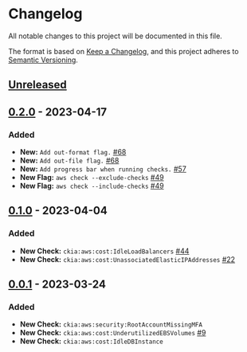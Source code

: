 # Changelog
All notable changes to this project will be documented in this file.

The format is based on [Keep a Changelog](https://keepachangelog.com/en/1.0.0/),
and this project adheres to [Semantic Versioning](https://semver.org/spec/v2.0.0.html).

## [Unreleased]

## [0.2.0] - 2023-04-17
### Added
- **New:** `Add out-format flag.` [#68](https://github.com/brittandeyoung/ckia/issues/68)
- **New:** `Add out-file flag.` [#68](https://github.com/brittandeyoung/ckia/issues/68)
- **New:** `Add progress bar when running checks.` [#57](https://github.com/brittandeyoung/ckia/issues/57)
- **New Flag:** `aws check --exclude-checks` [#49](https://github.com/brittandeyoung/ckia/issues/49)
- **New Flag:** `aws check --include-checks` [#49](https://github.com/brittandeyoung/ckia/issues/49)

## [0.1.0] - 2023-04-04
### Added
- **New Check:** `ckia:aws:cost:IdleLoadBalancers` [#44](https://github.com/brittandeyoung/ckia/issues/44)
- **New Check:** `ckia:aws:cost:UnassociatedElasticIPAddresses` [#22](https://github.com/brittandeyoung/ckia/issues/22)

## [0.0.1] - 2023-03-24
### Added
- **New Check:** `ckia:aws:security:RootAccountMissingMFA`
- **New Check:** `ckia:aws:cost:UnderutilizedEBSVolumes` [#9](https://github.com/brittandeyoung/ckia/issues/9)
- **New Check:** `ckia:aws:cost:IdleDBInstance`

[Unreleased]: https://github.com/brittandeyoung/ckia/compare/v0.2.0..HEAD
[0.2.0]: https://github.com/brittandeyoung/ckia/compare/v0.1.0..v0.2.0
[0.1.0]: https://github.com/brittandeyoung/ckia/compare/v0.0.1..v0.1.0
[0.0.1]: https://github.com/brittandeyoung/ckia/tree/v0.0.1